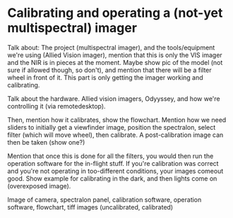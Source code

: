 # Calibrating and operating a (not-yet multispectral) imager

Talk about:
The project (multispectral imager), and the tools/equipment we're using (Allied Vision imager), mention that this is only the VIS imager and the NIR is in pieces at the moment. Maybe show pic of the model (not sure if allowed though, so don't), and mention that there will be a filter wheel in front of it. This part is only getting the imager working and calibrating.

Talk about the hardware. Allied vision imagers, Odyyssey, and how we're controlling it (via remotedesktop).

Then, mention how it calibrates, show the flowchart. Mention how we need sliders to initially get a viewfinder image, position the spectralon, select filter (which will move wheel), then calibrate. A post-calibration image can then be taken (show one?)

Mention that once this is done for all the filters, you would then run the operation software for the in-flight stuff. If you're calibration was correct and you're not operating in too-different conditions, your images comeout good. Show example for calibrating in the dark, and then lights come on (overexposed image).

Image of camera, spectralon panel, calibration software, operation software,
flowchart, tiff images (uncalibrated, calibrated)

